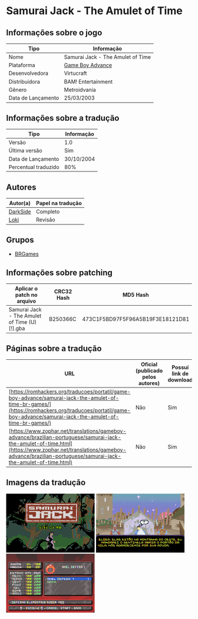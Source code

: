 # Samurai Jack - The Amulet of Time

## Informações sobre o jogo

| Tipo | Informação |
| ----------- | ----------- |
| Nome | Samurai Jack \- The Amulet of Time |
| Plataforma | [Game Boy Advance](../) |
| Desenvolvedora | Virtucraft |
| Distribuidora | BAM! Entertainment |
| Gênero | Metroidvania |
| Data de Lançamento | 25/03/2003 |

## Informações sobre a tradução

| Tipo | Informação |
| ----------- | ----------- |
| Versão | 1\.0 |
| Última versão | Sim |
| Data de Lançamento | 30/10/2004 |
| Percentual traduzido | 80% |

## Autores

| Autor(a) | Papel na tradução |
| ----------- | ----------- |
| [DarkSide](../../../autores/darkside/) | Completo |
| [Loki](../../../autores/loki/) | Revisão |

## Grupos

* [BRGames](../../../grupos/brgames/)

## Informações sobre patching

| Aplicar o patch no arquivo | CRC32 Hash | MD5 Hash |
| ----------- | ----------- | ----------- |
| Samurai Jack \- The Amulet of Time \(U\) \[\!\]\.gba | B250366C | 473C1F5BD97F5F96A5B19F3E18121D81 |

## Páginas sobre a tradução

| URL | Oficial (publicado pelos autores) | Possuí link de download |
| ----------- | ----------- | ----------- |
| [https://romhackers.org/traducoes/portatil/game-boy-advance/samurai-jack-the-amulet-of-time-br-games/](https://romhackers.org/traducoes/portatil/game-boy-advance/samurai-jack-the-amulet-of-time-br-games/) | Não | Sim |
| [https://www.zophar.net/translations/gameboy-advance/brazilian-portuguese/samurai-jack-the-amulet-of-time.html](https://www.zophar.net/translations/gameboy-advance/brazilian-portuguese/samurai-jack-the-amulet-of-time.html) | Não | Sim |

## Imagens da tradução

![Imagem de exemplo da tradução 1](1.png)
![Imagem de exemplo da tradução 2](2.png)
![Imagem de exemplo da tradução 3](3.png)
